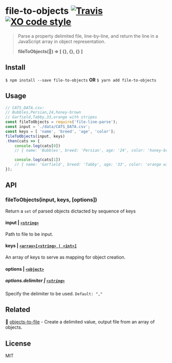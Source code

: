 # file-to-objects [![Travis](https://img.shields.io/travis/brh55/file-to-objects.svg?style=flat-square)](https://travis-ci.org/brh55/file-line-parse) [![XO code style](https://img.shields.io/badge/code_style-XO-5ed9c7.svg?style=flat-square)](https://github.com/sindresorhus/xo)

> Parse a property delimited file, line-by-line, and return the line in a JavaScript array in object representation.
> 
> **fileToObjects(📄) => [ {}, {}, {} ]**

## Install

`$ npm install --save file-to-objects` **OR** `$ yarn add file-to-objects`

## Usage
```javascript
// CATS_DATA.csv:
// Bubbles,Persian,24,honey-brown
// Garfield,Tabby,33,orange with stripes
const fileToObjects = require('file-line-parse');
const input = './data/CATS_DATA.csv';
const keys = [ 'name', 'breed', 'age', 'color'];
fileToObjects(input, keys)
.then(cats => {
    console.log(cats[0])
    // { name: 'Bubbles', breed: 'Persian', age: '24', color: 'honey-brown' }

    console.log(cats[1])
    // { name: 'Garfield', breed: 'Tabby', age: '33', color: 'orange with stripes' }
});
```

## API
### fileToObjects(input, keys, [options])
Return a `set` of parsed objects dictacted by sequence of keys

#### input | [`<string>`](https://developer.mozilla.org/en-US/docs/Web/JavaScript/Data_structures#String_type)
Path to file to be input.

#### keys | [`<array>[<string> | <int>]`](https://developer.mozilla.org/en-US/docs/Web/JavaScript/Data_structures#Indexed_collections_Arrays_and_typed_Arrays)
An array of keys to serve as mapping for object creation.

#### options | [`<object>`](https://developer.mozilla.org/en-US/docs/Web/JavaScript/Data_structures#Normal_objects_and_functions)
##### options.delimiter | [`<string>`](https://developer.mozilla.org/en-US/docs/Web/JavaScript/Data_structures#String_type)
Specify the delimiter to be used. `Default: ","`

## Related
:arrows_counterclockwise: [objects-to-file](https://github.com/brh55/objects-to-file) - Create a delimited value, output file from an array of objects.

## License
MIT
